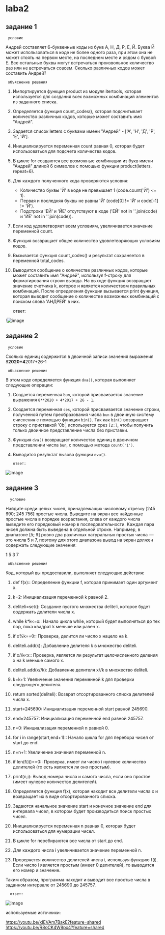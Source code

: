 # laba2

## задание 1

     условие

Андрей составляет 6-буквенные коды из букв А, Н, Д, Р, Е, Й. Буква Й может использоваться в коде не более одного раза, при этом она не может стоять на первом месте, на последнем месте и рядом с буквой Е. Все остальные буквы могут встречаться произвольное количество раз или не встречаться совсем. Сколько различных кодов может составить Андрей?

     объяснение решения

1. Импортируется функция product из модуля itertools, которая используется для создания всех возможных комбинаций элементов из заданного списка.
2. Определяется функция count_codes(), которая подсчитывает количество различных кодов, которые может составить имя "Андрей".
3. Задается список letters с буквами имени "Андрей" - ['А', 'Н', 'Д', 'Р', 'Е', 'Й'].
4. Инициализируется переменная count равная 0, которая будет использоваться для подсчета количества кодов.
5. В цикле for создаются все возможные комбинации из букв имени "Андрей" длиной 6 символов с помощью функции product(letters, repeat=6).
6. Для каждого полученного кода проверяются условия:
   - Количество буквы 'Й' в коде не превышает 1 (code.count('Й') <= 1).
   - Первая и последняя буквы не равны 'Й' (code[0] != 'Й' и code[-1] != 'Й').
   - Подстроки 'ЕЙ' и 'ЙЕ' отсутствуют в коде ('ЕЙ' not in ''.join(code) и 'ЙЕ' not in ''.join(code)).

7. Если код удовлетворяет всем условиям, увеличивается значение переменной count.
8. Функция возвращает общее количество удовлетворяющих условиям кодов.
9. Вызывается функция count_codes() и результат сохраняется в переменной total_codes.
10. Выводится сообщение о количестве различных кодов, которые может составить имя "Андрей", используя f-строку для форматирования строки вывода.
На выходе функция возвращает значение счетчика k, которое и является количеством правильных комбинаций. После определения функции вызывается print функция, которая выводит сообщение о количестве возможных комбинаций с поиском слова 'АНДРЕЙ' в них.

     ответ:

!![image](https://github.com/KseniyaMaystrenko/laba2/assets/152999073/6cc8b728-93c5-4fe1-91b0-6abdade2838d)


## задание 2

     условие

Сколько единиц содержится в двоичной записи значения выражения 8**2020+4**2017+26-1

     объяснение решения

В этом коде определяется функция `dva()`, которая выполняет следующие операции:

1. Создается переменная `bun`, которой присваивается значение выражения `8**2020 + 4*2017 + 26 - 1`.
2. Создается переменная `ces`, которой присваивается значение строки, полученной путем преобразования числа `bun` в двоичную систему счисления с помощью функции `bin()`. Так как `bin()` возвращает строку с приставкой '0b', используется срез `[2:]`, чтобы получить только двоичное представление числа без приставки.
3. Функция `dva()` возвращает количество единиц в двоичном представлении числа `bun`, с помощью метода `count('1')`.
4. Выводится результат вызова функции `dva()`.

       ответ:

![image](https://github.com/KseniyaMaystrenko/laba2/assets/152999073/cf6616ef-4abc-4a72-8b19-b065e5acba0d)


## задание 3

      условие

Найдите среди целых чисел, принадлежащих числовому отрезку [245 690; 245 756]  простые числа. Выведите на экран все найденные простые числа в порядке возрастания, слева от каждого числа выведите его порядковый номер в последовательности. Каждая пара чисел должна быть выведена в отдельной строке. Например, в диапазоне [5; 9]  ровно два различных натуральных простых числа  — это числа 5 и 7, поэтому для этого диапазона вывод на экран должен содержать следующие значения:   

  1   5
  3   7

     объяснение решения

Код, который вы предоставили, выполняет следующие действия:

1. def f(x):: Определение функции f, которая принимает один аргумент x.
2. k=2: Инициализация переменной k равной 2.
3. deliteli=set(): Создание пустого множества deliteli, которое будет содержать делители числа x.
4. while k*k<=x:: Начало цикла while, который будет выполняться до тех пор, пока квадрат k меньше или равен x.
5. if x%k==0:: Проверка, делится ли число x нацело на k.
6. deliteli.add(k): Добавление делителя k в множество deliteli.
7. if x//k<x:: Проверка, является ли результат целочисленного деления x на k меньше самого x.
8. deliteli.add(x//k): Добавление делителя x//k в множество deliteli.
9. k=k+1: Увеличение значения переменной k для проверки следующего делителя.
10. return sorted(deliteli): Возврат отсортированного списка делителей числа x.
11. start=245690: Инициализация переменной start равной 245690.
12. end=245757: Инициализация переменной end равной 245757.
13. n=0: Инициализация переменной n равной 0.
14. for i in range(start,end+1):: Начало цикла for для перебора чисел от start до end.
15. n=n+1: Увеличение значения переменной n.
16. if len(f(i))==0:: Проверка, имеет ли число i нулевое количество делителей (то есть является ли оно простым).
17. print(n,i): Вывод номера числа и самого числа, если оно простое (имеет нулевое количество делителей).

1. Определяется функция f(x), которая находит все делители числа x и возвращает их в виде отсортированного списка.
2. Задаются начальное значение start и конечное значение end для интервала чисел, в котором будет производиться поиск простых чисел.
3. Инициализируется переменная n равная 0, которая будет использоваться для нумерации чисел.
4. В цикле for перебираются все числа от start до end.
5. Для каждого числа i увеличивается значение переменной n.
6. Проверяется количество делителей числа i, используя функцию f(i). Если число i является простым (имеет 0 делителей), то выводится его номер и значение.

Таким образом, программа находит и выводит все простые числа в заданном интервале от 245690 до 245757.

      ответ:

![image](https://github.com/KseniyaMaystrenko/laba2/assets/152999073/b0e6868a-c2cc-4fe8-9bf9-dfe293248879)


используемые источники: 

https://youtu.be/xIEVAm7BakE?feature=shared
https://youtu.be/R8oCK4W8px4?feature=shared
